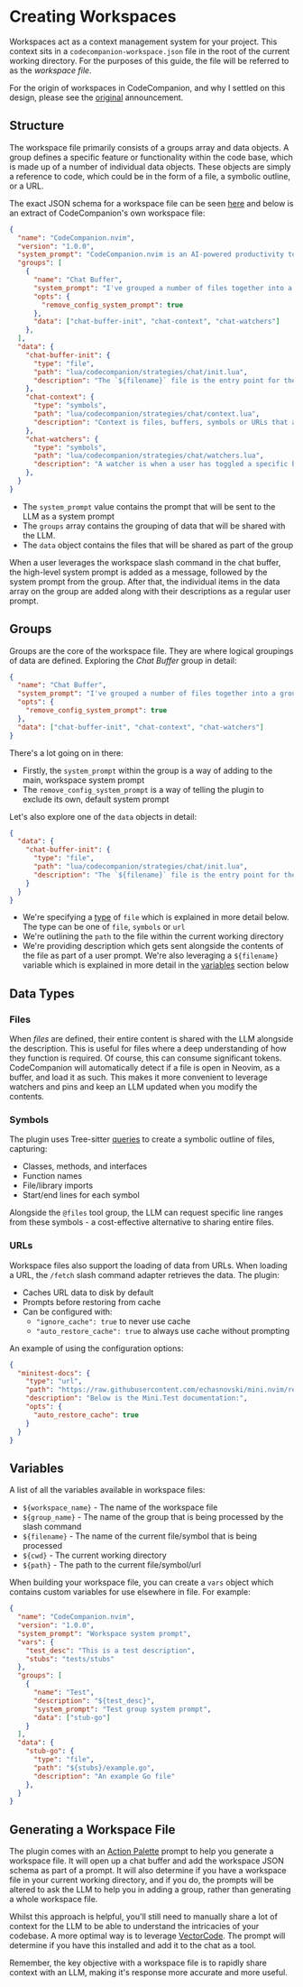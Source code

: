 # Creating Workspaces

Workspaces act as a context management system for your project. This context sits in a `codecompanion-workspace.json` file in the root of the current working directory. For the purposes of this guide, the file will be referred to as the _workspace file_.

For the origin of workspaces in CodeCompanion, and why I settled on this design, please see the [original](https://github.com/olimorris/codecompanion.nvim/discussions/705) announcement.

## Structure

The workspace file primarily consists of a groups array and data objects. A group defines a specific feature or functionality within the code base, which is made up of a number of individual data objects. These objects are simply a reference to code, which could be in the form of a file, a symbolic outline, or a URL.

The exact JSON schema for a workspace file can be seen [here](https://github.com/olimorris/codecompanion.nvim/blob/main/lua/codecompanion/workspace-schema.json) and below is an extract of CodeCompanion's own workspace file:

```json
{
  "name": "CodeCompanion.nvim",
  "version": "1.0.0",
  "system_prompt": "CodeCompanion.nvim is an AI-powered productivity tool integrated into Neovim, designed to enhance the development workflow by seamlessly interacting with various large language models (LLMs). It offers features like inline code transformations, code creation, refactoring, and supports multiple LLMs such as OpenAI, Anthropic, and Google Gemini, among others. With tools for variable management, agents, and custom workflows, CodeCompanion.nvim streamlines coding tasks and facilitates intelligent code assistance directly within the Neovim editor.",
  "groups": [
    {
      "name": "Chat Buffer",
      "system_prompt": "I've grouped a number of files together into a group I'm calling \"${group_name}\". The chat buffer is a Neovim buffer which allows a user to interact with an LLM. The buffer is formatted as Markdown with a user's content residing under a H2 header. The user types their message, saves the buffer and the plugin then uses Tree-sitter to parse the buffer, extracting the contents and sending to an adapter which connects to the user's chosen LLM. The response back from the LLM is streamed into the buffer under another H2 header. The user is then free to respond back to the LLM.\n\nBelow are the relevant files which we will be discussing:\n\n${group_files}",
      "opts": {
        "remove_config_system_prompt": true
      },
      "data": ["chat-buffer-init", "chat-context", "chat-watchers"]
    },
  ],
  "data": {
    "chat-buffer-init": {
      "type": "file",
      "path": "lua/codecompanion/strategies/chat/init.lua",
      "description": "The `${filename}` file is the entry point for the chat strategy. All methods directly relating to the chat buffer reside here."
    },
    "chat-context": {
      "type": "symbols",
      "path": "lua/codecompanion/strategies/chat/context.lua",
      "description": "Context is files, buffers, symbols or URLs that are shared with an LLM to provide additional context. The `${filename}` is where this logic sits and I've shared its symbolic outline below."
    },
    "chat-watchers": {
      "type": "symbols",
      "path": "lua/codecompanion/strategies/chat/watchers.lua",
      "description": "A watcher is when a user has toggled a specific buffer to be watched. When a message is sent to the LLM by the user, any changes made to the watched buffer are also sent, giving the LLM up to date context. The `${filename}` is where this logic sits and I've shared its symbolic outline below."
    },
  }
}
```

- The `system_prompt` value contains the prompt that will be sent to the LLM as a system prompt
- The `groups` array contains the grouping of data that will be shared with the LLM.
- The `data` object contains the files that will be shared as part of the group

When a user leverages the workspace slash command in the chat buffer, the high-level system prompt is added as a message, followed by the system prompt from the group. After that, the individual items in the data array on the group are added along with their descriptions as a regular user prompt.

## Groups

Groups are the core of the workspace file. They are where logical groupings of data are defined. Exploring the _Chat Buffer_ group in detail:

```json
{
  "name": "Chat Buffer",
  "system_prompt": "I've grouped a number of files together into a group I'm calling \"${group_name}\". The chat buffer is a Neovim buffer which allows a user to interact with an LLM. The buffer is formatted as Markdown with a user's content residing under a H2 header. The user types their message, saves the buffer and the plugin then uses Tree-sitter to parse the buffer, extracting the contents and sending to an adapter which connects to the user's chosen LLM. The response back from the LLM is streamed into the buffer under another H2 header. The user is then free to respond back to the LLM.\n\nBelow are the relevant files which we will be discussing:\n\n${group_files}",
  "opts": {
    "remove_config_system_prompt": true
  },
  "data": ["chat-buffer-init", "chat-context", "chat-watchers"]
}
```

There's a lot going on in there:

- Firstly, the `system_prompt` within the group is a way of adding to the main, workspace system prompt
- The `remove_config_system_prompt` is a way of telling the plugin to exclude its own, default system prompt

Let's also explore one of the `data` objects in detail:

```json
{
  "data": {
    "chat-buffer-init": {
      "type": "file",
      "path": "lua/codecompanion/strategies/chat/init.lua",
      "description": "The `${filename}` file is the entry point for the chat strategy. All methods directly relating to the chat buffer reside here."
    }
  }
}
```

- We're specifying a [type](/extending/workspace.html#data-types) of `file` which is explained in more detail below. The type can be one of `file`, `symbols` or `url`
- We're outlining the `path` to the file within the current working directory
- We're providing description which gets sent alongside the contents of the file as part of a user prompt. We're also leveraging a `${filename}` variable which is explained in more detail in the [variables](/extending/workspace.html#variables) section below

## Data Types

### Files

When _files_ are defined, their entire content is shared with the LLM alongside the description. This is useful for files where a deep understanding of how they function is required. Of course, this can consume significant tokens. CodeCompanion will automatically detect if a file is open in Neovim, as a buffer, and load it as such. This makes it more convenient to leverage watchers and pins and keep an LLM updated when you modify the contents.

### Symbols

The plugin uses Tree-sitter [queries](https://github.com/olimorris/codecompanion.nvim/tree/main/queries) to create a symbolic outline of files, capturing:

- Classes, methods, and interfaces
- Function names
- File/library imports
- Start/end lines for each symbol

Alongside the `@files` tool group, the LLM can request specific line ranges from these symbols - a cost-effective alternative to sharing entire files.

### URLs

Workspace files also support the loading of data from URLs. When loading a URL, the `/fetch` slash command adapter retrieves the data. The plugin:

- Caches URL data to disk by default
- Prompts before restoring from cache
- Can be configured with:
  - `"ignore_cache": true` to never use cache
  - `"auto_restore_cache": true` to always use cache without prompting

An example of using the configuration options:

```json
{
  "minitest-docs": {
    "type": "url",
    "path": "https://raw.githubusercontent.com/echasnovski/mini.nvim/refs/heads/main/TESTING.md",
    "description": "Below is the Mini.Test documentation:",
    "opts": {
      "auto_restore_cache": true
    }
  }
}
```


## Variables

A list of all the variables available in workspace files:

- `${workspace_name}` - The name of the workspace file
- `${group_name}` - The name of the group that is being processed by the slash command
- `${filename}` - The name of the current file/symbol that is being processed
- `${cwd}` - The current working directory
- `${path}` - The path to the current file/symbol/url

When building your workspace file, you can create a `vars` object which contains custom variables for use elsewhere in file. For example:

```json
{
  "name": "CodeCompanion.nvim",
  "version": "1.0.0",
  "system_prompt": "Workspace system prompt",
  "vars": {
    "test_desc": "This is a test description",
    "stubs": "tests/stubs"
  },
  "groups": [
    {
      "name": "Test",
      "description": "${test_desc}",
      "system_prompt": "Test group system prompt",
      "data": ["stub-go"]
    }
  ],
  "data": {
    "stub-go": {
      "type": "file",
      "path": "${stubs}/example.go",
      "description": "An example Go file"
    },
  }
}
```

## Generating a Workspace File

The plugin comes with an [Action Palette](/usage/action-palette.html#default-prompts) prompt to help you generate a workspace file. It will open up a chat buffer and add the workspace JSON schema as part of a prompt. It will also determine if you have a workspace file in your current working directory, and if you do, the prompts will be altered to ask the LLM to help you in adding a group, rather than generating a whole workspace file.

Whilst this approach is helpful, you'll still need to manually share a lot of context for the LLM to be able to understand the intricacies of your codebase. A more optimal way is to leverage [VectorCode](https://github.com/Davidyz/VectorCode). The prompt will determine if you have this installed and add it to the chat as a tool.

Remember, the key objective with a workspace file is to rapidly share context with an LLM, making it's response more accurate and more useful.
